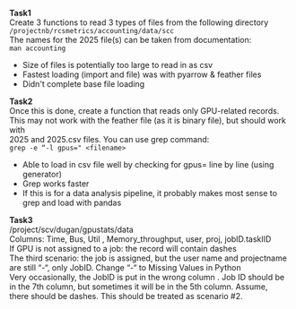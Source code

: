 **Task1**  
Create 3 functions to read 3 types of files from the following directory  
`/projectnb/rcsmetrics/accounting/data/scc`  
The names for the 2025 file(s) can be taken from documentation:  
`man accounting`  

- Size of files is potentially too large to read in as csv  
- Fastest loading (import and file) was with pyarrow & feather files  
- Didn't complete base file loading  

**Task2**  
Once this is done, create a function that reads only GPU-related records.  
This may not work with the feather file (as it is binary file), but should work with  
2025 and 2025.csv files. You can use grep command:  
`grep -e “-l gpus=" <filename>`  

- Able to load in csv file well by checking for gpus= line by line (using generator)
- Grep works faster
- If this is for a data analysis pipeline, it probably makes most sense to grep and load with pandas

**Task3**  
/project/scv/dugan/gpustats/data  
Columns: Time, Bus, Util , Memory_throughput, user, proj, jobID.taskIID  
If GPU is not assigned to a job: the record will contain dashes  
The third scenario: the job is assigned, but the user name and projectname are still “-“, only JobID. Change “-“ to Missing Values in Python  
Very occasionally, the JobID is put in the wrong column . Job ID should be in the 7th column, but sometimes it will be in the 5th column. Assume,   
there should be dashes. This should be treated as scenario #2.  